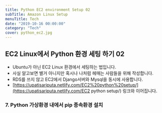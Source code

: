 ```yaml
---
title: Python EC2 environment Setup 02
subTitle: Amazon Linux Setup
menuTitle: Tech
date: "2019-10-16 00:00:00"
category: "Tech"
cover: python_ec2.jpg
---
```


## EC2 Linux에서 Python 환경 세팅 하기 02

- Ubuntu가 아닌 EC2 Linux 환경에서 세팅하는 법입니다.
- 사실 알고보면 별거 아니지만 혹시나 나처럼 헤매는 사람들을 위해 작성합니다.
- RDS를 쓰지 않고 EC2에서 Django서버와 Mysql을 동시에 사용합니다.
- [https://upatisariputa.netlify.com/EC2%20python%20setup/](https://upatisariputa.netlify.com/EC2 python setup/) 링크와 이어집니다.

### 7.  Python 가상환경 내에서 pip 종속환경 설치
